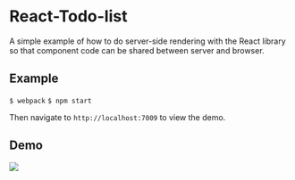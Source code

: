 # React-Todo-list

A simple example of how to do server-side rendering with the React library so that component code can be shared between server and browser.

## Example

`$ webpack`
`$ npm start`

Then navigate to `http://localhost:7009` to view the demo.

## Demo

![](http://ww3.sinaimg.cn/large/6e4389e6jw1f5pz4mha7ng20gy0ciq7u.gif)